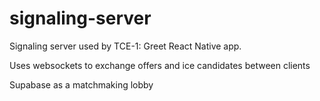 # signaling-server

Signaling server used by TCE-1: Greet React Native app.

Uses websockets to exchange offers and ice candidates between clients

Supabase as a matchmaking lobby

